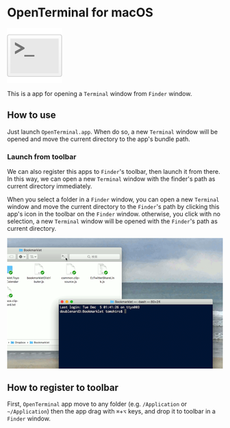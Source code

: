 # OpenTerminal for macOS

![Icon](Resources/OpenTerminal.png)

This is a app for opening a `Terminal` window from `Finder` window.

## How to use

Just launch `OpenTerminal.app`. When do so, a new `Terminal` window will be opened and move the current directory to the app's bundle path.

### Launch from toolbar

We can also register this apps to `Finder`'s toolbar, then launch it from there. In this way, we can open a new `Terminal` window with the finder's path as current directory immediately.

When you select a folder in a `Finder` window, you can open a new `Terminal` window and move the current directory to the `Finder`'s path by clicking this app's icon in the toolbar on the `Finder` window. otherwise, you click with no selection, a new `Terminal` window will be opened with the `Finder`'s path as current directory.

![Capture](Resources/capture.png)

## How to register to toolbar

First, `OpenTerminal` app move to any folder (e.g. `/Application` or `~/Application`) then the app drag with `⌘`+`⌥` keys, and drop it to toolbar in a `Finder` window.